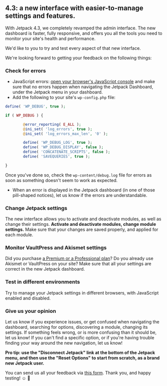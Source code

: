 ## 4.3: a new interface with easier-to-manage settings and features.

With Jetpack 4.3, we completely revamped the admin interface. The new dashboard is faster, fully responsive, and offers you all the tools you need to monitor your site's health and performance.

We'd like to you to try and test every aspect of that new interface.

We're looking forward to getting your feedback on the following things:

### Check for errors

- JavaScript errors: [open your browser's JavaScript console](https://codex.wordpress.org/Using_Your_Browser_to_Diagnose_JavaScript_Errors#Step_3:_Diagnosis) and make sure that no errors happen when navigating the Jetpack Dashboard, under the Jetpack menu in your dashboard.
- Add the following to your site's `wp-config.php` file:

```php
define( 'WP_DEBUG', true );

if ( WP_DEBUG ) {

        @error_reporting( E_ALL );
        @ini_set( 'log_errors', true );
        @ini_set( 'log_errors_max_len', '0' );

        define( 'WP_DEBUG_LOG', true );
        define( 'WP_DEBUG_DISPLAY', false );
        define( 'CONCATENATE_SCRIPTS', false );
        define( 'SAVEQUERIES', true );

}
```

Once you've done so, check the `wp-content/debug.log` file for errors as soon as something doesn't seem to work as expected.
- When an error is displayed in the Jetpack dashboard (in one of those pill-shaped notices), let us know if the errors are understandable.

### Change Jetpack settings

The new interface allows you to activate and deactivate modules, as well as change their settings. **Activate and deactivate modules, change module settings.** Make sure that your changes are saved properly, and applied for each module.

### Monitor VaultPress and Akismet settings

Did you purchase [a Premium or a Professional plan](https://jetpack.com/features/)? Do you already use Akismet or VaultPress on your site? Make sure that all your settings are correct in the new Jetpack dashboard.

### Test in different environments

Try to manage your Jetpack settings in different browsers, with JavaScript enabled and disabled.

### Give us your opinion

Let us know if you experience issues, or get confused when navigating the dashboard, searching for options, discovering a module, changing its settings. If something feels wrong, or is more confusing than it should be, let us know! If you can't find a specific option, or if you're having trouble finding your way around the new navigation, let us know!

**Pro tip: use the "Disconnect Jetpack" link at the bottom of the Jetpack menu, and then use the "Reset Options" to start from scratch, as a brand new Jetpack user.**

You can send us all your feedback via [this form](https://jetpack.com/contact-support/beta-group/). Thank you, and happy testing! ☺️ 🚀
